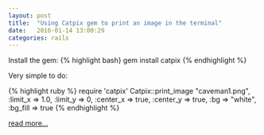 ```yaml
---
layout: post
title:  "Using Catpix gem to print an image in the terminal"
date:   2016-01-14 13:00:29
categories: rails
---
```

Install the gem:
{% highlight bash}
gem install catpix
{% endhighlight %}

Very simple to do:

{% highlight ruby %}
require 'catpix'
Catpix::print_image "caveman1.png",
  :limit_x => 1.0,
  :limit_y => 0,
  :center_x => true,
  :center_y => true,
  :bg => "white",
  :bg_fill => true
{% endhighlight %}

[read more...](https://github.com/tokhi/catpixdemo) 
